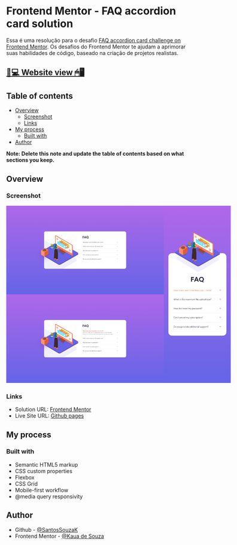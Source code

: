 # Frontend Mentor - FAQ accordion card solution

Essa é uma resolução para o desafio [FAQ accordion card challenge on Frontend Mentor](https://www.frontendmentor.io/challenges/faq-accordion-card-XlyjD0Oam). Os desafios do Frontend Mentor te ajudam a aprimorar suas habilidades de código, baseado na criação de projetos realistas.

## [📃💻 Website view 🖱🖥](https://souzasantosk.github.io/Frontend-Mentor/FAQ%20Accordion%20Card)

## Table of contents

- [Overview](#overview)
  - [Screenshot](#screenshot)
  - [Links](#links)
- [My process](#my-process)
  - [Built with](#built-with)
- [Author](#author)

**Note: Delete this note and update the table of contents based on what sections you keep.**

## Overview

### Screenshot

<img src="./screenshots/results-grid.png" style="max-width: 600px">

### Links

- Solution URL: [Frontend Mentor](https://www.frontendmentor.io/solutions/faq-accordion-card-Vp3rP5AQeF)
- Live Site URL: [Github pages](https://souzasantosk.github.io/Frontend-Mentor/FAQ%20Accordion%20Card)

## My process

### Built with

- Semantic HTML5 markup
- CSS custom properties
- Flexbox
- CSS Grid
- Mobile-first workflow
- @media query responsivity

## Author

- Github - [@SantosSouzaK](https://github.com/SouzaSantosK)
- Frontend Mentor - [@Kaua de Souza](https://www.frontendmentor.io/profile/SouzaSantosK)
